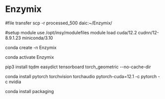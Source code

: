 # Enzymix
#file transfer
scp -r processed_500 daic:~/Enzymix/

#setup
module use /opt/insy/modulefiles
module load cuda/12.2 cudnn/12-8.9.1.23 miniconda/3.10

conda create -n Enzymix

conda activate Enzymix

<!-- all the required packages -->
pip3 install tqdm easydict tensorboard torch_geometric --no-cache-dir

conda install pytorch torchvision torchaudio pytorch-cuda=12.1 -c pytorch -c nvidia

conda install packaging

